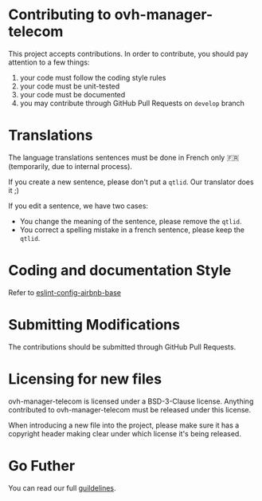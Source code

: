 # Contributing to ovh-manager-telecom

This project accepts contributions. In order to contribute, you should
pay attention to a few things:

1. your code must follow the coding style rules
2. your code must be unit-tested
3. your code must be documented
4. you may contribute through GitHub Pull Requests on `develop` branch

# Translations

The language translations sentences must be done in French only :fr: (temporarily, due to internal process).

If you create a new sentence, please don't put a `qtlid`. Our translator does it ;)

If you edit a sentence, we have two cases:

* You change the meaning of the sentence, please remove the `qtlid`.
* You correct a spelling mistake in a french sentence, please keep the `qtlid`.

# Coding and documentation Style

Refer to [eslint-config-airbnb-base](https://github.com/airbnb/javascript/tree/master/packages/eslint-config-airbnb-base)

# Submitting Modifications

The contributions should be submitted through GitHub Pull Requests.

# Licensing for new files

ovh-manager-telecom is licensed under a BSD-3-Clause license. Anything
contributed to ovh-manager-telecom must be released under this license.

When introducing a new file into the project, please make sure it has a
copyright header making clear under which license it's being released.

# Go Futher
You can read our full [guildelines](https://github.com/ovh-ux/ovh-ux-guidelines).
